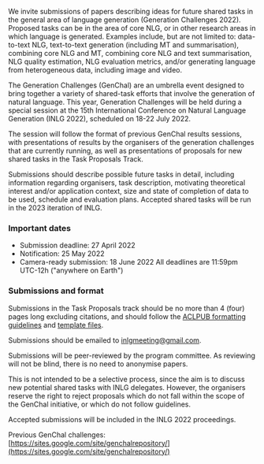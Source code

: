 We invite submissions of papers describing ideas for future shared tasks in the general area of language generation (Generation Challenges 2022). Proposed tasks can be in the area of core NLG, or in other research areas in which language is generated. Examples include, but are not limited to: data-to-text NLG, text-to-text generation (including MT and summarisation), combining core NLG and MT, combining core NLG and text summarisation, NLG quality estimation, NLG evaluation metrics, and/or generating language from heterogeneous data, including image and video.

The Generation Challenges (GenChal) are an umbrella event designed to bring together a variety of shared-task efforts that involve the generation of natural language. This year, Generation Challenges will be held during a special session at the 15th International Conference on Natural Language Generation (INLG 2022), scheduled on 18-22 July 2022.

The session will follow the format of previous GenChal results sessions, with presentations of results by the organisers of the generation challenges that are currently running, as well as presentations of proposals for new shared tasks in the Task Proposals Track.

Submissions should describe possible future tasks in detail, including information regarding organisers, task description, motivating theoretical interest and/or application context, size and state of completion of data to be used, schedule and evaluation plans. Accepted shared tasks will be run in the 2023 iteration of INLG.

### Important dates

* Submission deadline: 27 April 2022
* Notification: 25 May 2022
* Camera-ready submission: 18 June 2022
All deadlines are 11:59pm UTC-12h ("anywhere on Earth")

### Submissions and format

Submissions in the Task Proposals track should be no more than 4 (four) pages long excluding citations, and should follow the [ACLPUB formatting guidelines](https://acl-org.github.io/ACLPUB/formatting.html) and [template files](https://github.com/acl-org/acl-style-files/tree/master). 

Submissions should be emailed to inlgmeeting@gmail.com.

Submissions will be peer-reviewed by the program committee. As reviewing will not be blind, there is no need to anonymise papers.

This is not intended to be a selective process, since the aim is to discuss new potential shared tasks with INLG delegates. However, the organisers reserve the right to reject proposals which do not fall within the scope of the GenChal initiative, or which do not follow guidelines.

Accepted submissions will be included in the INLG 2022 proceedings.

Previous GenChal challenges: [https://sites.google.com/site/genchalrepository/](https://sites.google.com/site/genchalrepository/)

